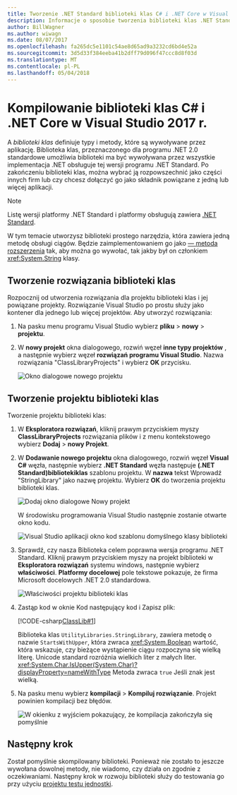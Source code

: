 ```yaml
---
title: Tworzenie .NET Standard biblioteki klas C# i .NET Core w Visual Studio 2017 r.
description: Informacje o sposobie tworzenia biblioteki klas .NET Standard napisane w języku C# za pomocą programu Visual Studio 2017 r.
author: BillWagner
ms.author: wiwagn
ms.date: 08/07/2017
ms.openlocfilehash: fa265dc5e1101c54ae8d65ad9a3232cd6bd4e52a
ms.sourcegitcommit: 3d5d33f384eeba41b2dff79d096f47ccc8d8f03d
ms.translationtype: MT
ms.contentlocale: pl-PL
ms.lasthandoff: 05/04/2018
---
```

# <a name="building-a-class-library-with-c-and-net-core-in-visual-studio-2017"></a>Kompilowanie biblioteki klas C# i .NET Core w Visual Studio 2017 r.

A *biblioteki klas* definiuje typy i metody, które są wywoływane przez aplikację. Biblioteka klas, przeznaczonego dla programu .NET 2.0 standardowe umożliwia biblioteki ma być wywoływana przez wszystkie implementacja .NET obsługuje tej wersji programu .NET Standard. Po zakończeniu biblioteki klas, można wybrać ją rozpowszechnić jako części innych firm lub czy chcesz dołączyć go jako składnik powiązane z jedną lub więcej aplikacji.

> [!NOTE]
> Listę wersji platformy .NET Standard i platformy obsługują zawiera [.NET Standard](../../standard/net-standard.md).

W tym temacie utworzysz biblioteki prostego narzędzia, która zawiera jedną metodę obsługi ciągów. Będzie zaimplementowaniem go jako [— metoda rozszerzenia](../../csharp/programming-guide/classes-and-structs/extension-methods.md) tak, aby można go wywołać, tak jakby był on członkiem <xref:System.String> klasy.

## <a name="creating-a-class-library-solution"></a>Tworzenie rozwiązania biblioteki klas

Rozpocznij od utworzenia rozwiązania dla projektu biblioteki klas i jej powiązane projekty. Rozwiązanie Visual Studio po prostu służy jako kontener dla jednego lub więcej projektów. Aby utworzyć rozwiązania:

1. Na pasku menu programu Visual Studio wybierz **pliku** > **nowy** > **projektu**.

1. W **nowy projekt** okna dialogowego, rozwiń węzeł **inne typy projektów** , a następnie wybierz węzeł **rozwiązań programu Visual Studio**. Nazwa rozwiązania "ClassLibraryProjects" i wybierz **OK** przycisku.

   ![Okno dialogowe nowego projektu](./media/library-with-visual-studio/newproject.png)

## <a name="creating-the-class-library-project"></a>Tworzenie projektu biblioteki klas

Tworzenie projektu biblioteki klas:

1. W **Eksploratora rozwiązań**, kliknij prawym przyciskiem myszy **ClassLibraryProjects** rozwiązania plików i z menu kontekstowego wybierz **Dodaj** > **nowy Projekt**.

1. W **Dodawanie nowego projektu** okna dialogowego, rozwiń węzeł **Visual C#** węzła, następnie wybierz **.NET Standard** węzła następuje **(.NET Standard)bibliotekiklas** szablonu projektu. W **nazwa** tekst Wprowadź "StringLibrary" jako nazwę projektu. Wybierz **OK** do tworzenia projektu biblioteki klas.

   ![Dodaj okno dialogowe Nowy projekt](./media/library-with-visual-studio/libproject.png)

   W środowisku programowania Visual Studio następnie zostanie otwarte okno kodu.

   ![Visual Studio aplikacji okno kod szablonu domyślnego klasy biblioteki](./media/library-with-visual-studio/stringlibrary.png)

1. Sprawdź, czy nasza Biblioteka celem poprawna wersja programu .NET Standard. Kliknij prawym przyciskiem myszy na projekt biblioteki w **Eksploratora rozwiązań** systemu windows, następnie wybierz **właściwości**. **Platformy docelowej** pole tekstowe pokazuje, że firma Microsoft docelowych .NET 2.0 standardowa.

   ![Właściwości projektu biblioteki klas](./media/library-with-visual-studio/properties.png)

1. Zastąp kod w oknie Kod następujący kod i Zapisz plik:

   [!CODE-csharp[ClassLib#1](../../../samples/snippets/csharp/getting_started/with_visual_studio_2017/classlib.cs)]

   Biblioteka klas `UtilityLibraries.StringLibrary`, zawiera metodę o nazwie `StartsWithUpper`, która zwraca <xref:System.Boolean> wartość, która wskazuje, czy bieżące wystąpienie ciągu rozpoczyna się wielką literę. Unicode standard rozróżnia wielkich liter z małych liter. <xref:System.Char.IsUpper(System.Char)?displayProperty=nameWithType> Metoda zwraca `true` Jeśli znak jest wielką.

1. Na pasku menu wybierz **kompilacji** > **Kompiluj rozwiązanie**. Projekt powinien kompilacji bez błędów.

   ![W okienku z wyjściem pokazujący, że kompilacja zakończyła się pomyślnie](./media/library-with-visual-studio/buildsucceeds.png)

## <a name="next-step"></a>Następny krok

Został pomyślnie skompilowany biblioteki. Ponieważ nie zostało to jeszcze wywołana dowolnej metody, nie wiadomo, czy działa on zgodnie z oczekiwaniami. Następny krok w rozwoju biblioteki służy do testowania go przy użyciu [projektu testu jednostki](testing-library-with-visual-studio.md).